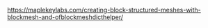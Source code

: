 
<https://maplekeylabs.com/creating-block-structured-meshes-with-blockmesh-and-ofblockmeshdicthelper/>
